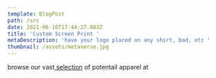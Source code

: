 ```yaml
---
template: BlogPost
path: /src
date: 2021-06-16T17:44:27.083Z
title: 'Custom Screen Print '
metaDescription: 'have your logo placed on any shirt, bad, etc '
thumbnail: /assets/metaverse.jpg
---
```

browse our vast[ selection](https://www.sanmar.com/) of potentail apparel at
